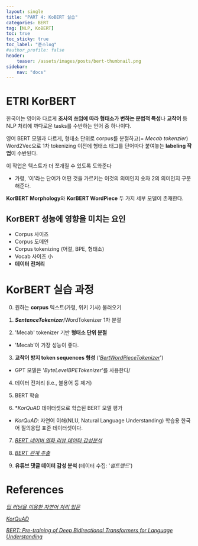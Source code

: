 ```yaml
---
layout: single
title: "PART 4: KoBERT 실습"
categories: BERT
tag: [NLP, KoBERT]
toc: true
toc_sticky: true
toc_label: "쭌스log"
#author_profile: false
header:
    teaser: /assets/images/posts/bert-thumbnail.png
sidebar:
    nav: "docs"
---
```


# ETRI KorBERT
한국어는 영어와 다르게 **조사의 쓰임에 따라 형태소가 변하는 문법적 특성**나 **교착어** 등 NLP 처리에 까다로운 tasks를 수반하는 언어 중 하나이다.

영어 BERT 모델과 다르게, 형태소 단위로 corpus를 분절하고(= *Mecab tokenzier*) Word2Vec으로 1차 tokenizing 이전에 형태소 태그를 단어마다 붙여놓는 **labeling 작업**이 수반된다.

이 작업은 텍스트가 더 쪼개질 수 있도록 도와준다
- 가령, '이'라는 단어가 어떤 것을 가르키는 이것의 의미인지 숫자 2의 의미인지 구분해준다.

**KorBERT Morphology**와 **KorBERT WordPiece** 두 가지 세부 모델이 존재한다.

## KorBERT 성능에 영향을 미치는 요인
- Corpus 사이즈
- Corpus 도메인
- Corpus tokenizing (어절, BPE, 형태소)
- Vocab 사이즈 小
- **데이터 전처리**

# KorBERT 실습 과정
0. 원하는 **corpus** 텍스트(가령, 위키 기사) 불러오기

1. ***SentenceTokenizer***/WordTokenizer 1차 분절

2. 'Mecab' tokenizer 기반 **형태소 단위 분절**
- 'Mecab'이 가장 성능이 좋다.

3. **교착어 방지 token sequences 형성** ('*[BertWordPieceTokenizer](https://wikidocs.net/99893)*')
- GPT 모델은 '*ByteLevelBPETokenizer*'를 사용한다/

4. 데이터 전처리 (i.e., 불용어 등 제거)

5. BERT 학습

6. **KorQuAD* 데이터셋으로 학습된 BERT 모델 평가
- *KorQuAD*: 자연어 이해(NLU, Natural Language Understanding) 학습용 한국어 질의응답 표준 데이터셋이다.

7. [*BERT 네이버 영화 리뷰 데이터 감성분석*](https://github.com/e9t/nsmc)

8. [*BERT 관계 추출*](https://github.com/machinereading/kor-re-gold)

9. **유튜브 댓글 데이터 감성 분석** (데이터 수집: '*썸트랜드*')

# References
[*딥 러닝을 이용한 자연어 처리 입문*](https://wikidocs.net/22592)

[*KorQuAD*](https://www.slideshare.net/qksksk657/korquad-v10)

[*BERT: Pre-training of Deep Bidirectional Transformers for Language Understanding*](https://arxiv.org/abs/1810.04805)